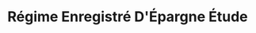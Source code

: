---
title: Régime Enregistré D'Épargne Étude
description: Un régime enregistré d’épargne-études (REEE) est un moyen d’épargne qui permet à des souscripteurs comme des parents, des grands-parents, des amis et d’autres membres de la famille d’épargner pour les études postsecondaires d’un enfant ou d’autres bénéficiaires.
bannerh1: COMPRENDRE LE REEE
layout: services

heading1: QU'EST-CE QU'UN REEE?
serviceintro: "Un régime enregistré d’épargne-études (REEE) est un moyen d’épargne qui permet à des souscripteurs comme des parents, des grands-parents, des amis et d’autres membres de la famille d’épargner pour les études postsecondaires d’un enfant ou d’autres bénéficiaires. Parallèlement, le marché du travail d’aujourd’hui exige une formation supérieure et des compétences spécialisées. Un REEE est un moyen judicieux d’épargner de façon proactive en vue des études de votre enfant de façon à ce que, lorsqu’il sera prêt à les entreprendre, vous soyez en mesure de l’aider à les financer.<br><br>
Votre REEE est enregistré auprès de l’Agence du revenu du Canada. Bien que vos cotisations ne soient pas déductibles du revenu imposable, elles continuent de s’accumuler libre d’impôt jusqu’à ce que votre enfant ou d’autres bénéficiaires aient besoin des fonds. Les REEE offrent une caractéristique additionnelle qui les distingue d’autres comptes enregistrés et d’autres portefeuilles sous la forme de subventions gouvernementales."

heading2: COMMENT UN REEE PEUT-IL VOUS AIDER À ÉPARGNER?
heading2sub: Ouvrir un REEE peut vous aider à épargner en vue des études de votre enfant, mais ce n’est pas tout. Voici quelques autres avantages que vous obtenez en ouvrant un REEE

process1: Subventions
process1_desc: Vous obtenez des subventions gouvernementales comme la Subvention canadienne pour l’épargne-études (SCEE) et des subventions provinciales.
process2: Croissance à impôt différé
process2_desc: Vous pouvez réaliser un revenu à impôt différé. Ce revenu sera éventuellement imposable aux mains de votre enfant qui, du fait qu’il sera étudiant, ne paiera que peu ou pas d’impôt. 
process3: Tranquillité d’esprit
process3_desc: Vous avez l’assurance de savoir que, lorsque votre enfant sera prêt à entreprendre ses études postsecondaires, vous serez en mesure de l’aider à les financer. 

heading3: Choose Your Service Option
heading3_sub: We only offer cutting-edge products to help you get the best customized modern technology out there. We're here to offer solutions to your problems and help you gain that competitive advantage. 

service1: Software Consulting
service1_desc: Custom software development was created to solve the problems that mass generic processes couldn't handle. Let us know your challenges. Our professionals are ready to troubleshoot the problems and find the best solutions for you.
service2: End-to-end Software Development
service2_desc: Our experts are equipped to handle whatever problem you can throw our way. We're here to support you through the whole development process, from the first analysis to the strategic planning and execution, to the demo and release. We'll see you through to success.
service3: Legacy Software Modernization
service3_desc: The goal of software development is to help your processes become more dexterous and efficient. We're available to re-code or re-architect your legacy solutions with up-to-date tech, increase their serviceability, relocate them to the cloud, and more. Need anything else? Just ask!
---